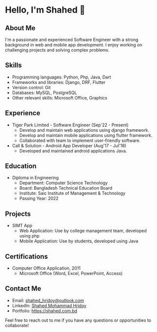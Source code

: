 # Hello, I'm Shahed 👋

## About Me
I'm a passionate and experienced Software Engineer with a strong background in web and mobile app development. I enjoy working on challenging projects and solving complex problems.

## Skills
- Programming languages: Python, Php, Java, Dart
- Frameworks and libraries: Django, DRF, Flutter
- Version control: Git
- Databases: MySQL, PostgreSQL
- Other relevant skills:  Microsoft Office, Graphics

## Experience
- Tiger Park Limited - Software Engineer (Sep'22 - Present)
  - Develop and maintain web applications using django framework.
  - Develop and maintain mobile applications using flutter framework.
  - Collaborated with team to implement user-friendly software.
- Call & Solution - Android App Developer (Aug'17 - Jul'18)
  - Developed and maintained android applications Java.

## Education
- Diploma in Engineering
  - Department: Computer Science Technology
  - Board: Bangladesh Technical Education Board
  - Institute: Saic Institute of Management & Technology
  - Passing Year: 2022

## Projects
- SIMT App
  - Web Application: Use by college management team, developed using php
  - Mobile Application: Use by students, developed using Java

## Certifications
- Computer Office Application, 2011
  - Microsoft Office (Word, Excel, PowerPoint, Access)

## Contact Me
- Email: shahed_hridoy@outlook.com
- LinkedIn: [Shahed Mohammad Hridoy](https://www.linkedin.com/in/shahedmohammadhridoy/)
- Portfolio: https://shahed.com.bd

Feel free to reach out to me if you have any questions or opportunities to collaborate!
